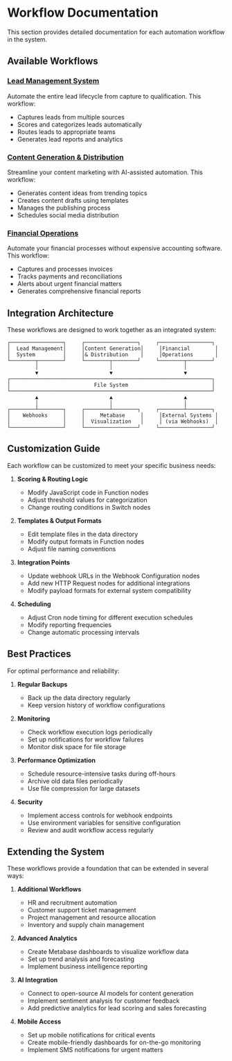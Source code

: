 # Workflow Documentation

This section provides detailed documentation for each automation workflow in the system.

## Available Workflows

### [Lead Management System](lead-management.md)

Automate the entire lead lifecycle from capture to qualification. This workflow:
- Captures leads from multiple sources
- Scores and categorizes leads automatically
- Routes leads to appropriate teams
- Generates lead reports and analytics

### [Content Generation & Distribution](content-automation.md)

Streamline your content marketing with AI-assisted automation. This workflow:
- Generates content ideas from trending topics
- Creates content drafts using templates
- Manages the publishing process
- Schedules social media distribution

### [Financial Operations](finance-automation.md)

Automate your financial processes without expensive accounting software. This workflow:
- Captures and processes invoices
- Tracks payments and reconciliations
- Alerts about urgent financial matters
- Generates comprehensive financial reports

## Integration Architecture

These workflows are designed to work together as an integrated system:

```
┌─────────────────┐     ┌─────────────────┐     ┌─────────────────┐
│  Lead Management│     │Content Generation│     │Financial        │
│  System         │     │& Distribution    │     │Operations       │
└────────┬────────┘     └────────┬────────┘     └────────┬────────┘
         │                       │                       │
         ▼                       ▼                       ▼
┌─────────────────────────────────────────────────────────────────┐
│                           File System                           │
└─────────────────────────────────────────────────────────────────┘
         ▲                       ▲                       ▲
         │                       │                       │
┌────────┴────────┐     ┌────────┴────────┐     ┌────────┴────────┐
│    Webhooks     │     │     Metabase     │     │External Systems │
│                 │     │  Visualization   │     │ (via Webhooks)  │
└─────────────────┘     └─────────────────┘     └─────────────────┘
```

## Customization Guide

Each workflow can be customized to meet your specific business needs:

1. **Scoring & Routing Logic**
   - Modify JavaScript code in Function nodes
   - Adjust threshold values for categorization
   - Change routing conditions in Switch nodes

2. **Templates & Output Formats**
   - Edit template files in the data directory
   - Modify output formats in Function nodes
   - Adjust file naming conventions

3. **Integration Points**
   - Update webhook URLs in the Webhook Configuration nodes
   - Add new HTTP Request nodes for additional integrations
   - Modify payload formats for external system compatibility

4. **Scheduling**
   - Adjust Cron node timing for different execution schedules
   - Modify reporting frequencies
   - Change automatic processing intervals

## Best Practices

For optimal performance and reliability:

1. **Regular Backups**
   - Back up the data directory regularly
   - Keep version history of workflow configurations

2. **Monitoring**
   - Check workflow execution logs periodically
   - Set up notifications for workflow failures
   - Monitor disk space for file storage

3. **Performance Optimization**
   - Schedule resource-intensive tasks during off-hours
   - Archive old data files periodically
   - Use file compression for large datasets

4. **Security**
   - Implement access controls for webhook endpoints
   - Use environment variables for sensitive configuration
   - Review and audit workflow access regularly

## Extending the System

These workflows provide a foundation that can be extended in several ways:

1. **Additional Workflows**
   - HR and recruitment automation
   - Customer support ticket management
   - Project management and resource allocation
   - Inventory and supply chain management

2. **Advanced Analytics**
   - Create Metabase dashboards to visualize workflow data
   - Set up trend analysis and forecasting
   - Implement business intelligence reporting

3. **AI Integration**
   - Connect to open-source AI models for content generation
   - Implement sentiment analysis for customer feedback
   - Add predictive analytics for lead scoring and sales forecasting

4. **Mobile Access**
   - Set up mobile notifications for critical events
   - Create mobile-friendly dashboards for on-the-go monitoring
   - Implement SMS notifications for urgent matters